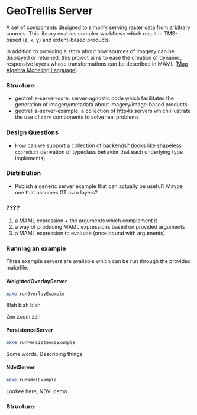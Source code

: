 # GeoTrellis Server

A set of components designed to simplify serving raster data from
arbitrary sources. This library enables complex workflows which
result in TMS-based (z, x, y) and extent-based products.

In addition to providing a story about how sources of imagery can be displayed
or returned, this project aims to ease the creation of dynamic,
responsive layers whose transformations can be described in MAML
([Map Algebra Modeling Language](https://github.com/geotrellis/maml/)).


### Structure:

- geotrellis-server-core: server-agnostic code which facilitates the
  generation of imagery/metadata about imagery/image-based products.
- geotrellis-server-example: a collection of http4s servers which
  illustrate the use of `core` components to solve real problems


### Design Questions

- How can we support a collection of backends? (looks like shapeless
  `coproduct` derivation of typeclass behavior that each underlying type
  implements)


### Distribution
- Publish a generic server example that can actually be useful? Maybe one
  that assumes GT avro layers?


### ????
1. a MAML expression + the arguments which complement it
2. a way of producing MAML expressions based on provided arguments
3. a MAML expression to evaluate (once bound with arguments)


### Running an example

Three example servers are available which can be run through the provided
makefile.

#### WeightedOverlayServer

```bash
make runOverlayExample
```

Blah blah blah

Zim zoom zah

#### PersistenceServer

```bash
make runPersistenceExample
```

Some words. Describing things

#### NdviServer

```bash
make runNdviExample
```

Lookee here, NDVI demo

### Structure:
